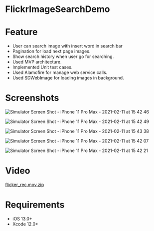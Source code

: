 # FlickrImageSearchDemo

# Feature
- User can search image with insert word in search bar
- Pagination for load next page images.
- Show search history when user go for searching.
- Used MVP architecture.
- Implemented Unit test cases.
- Used Alamofire for manage web service calls.
- Used SDWebImage for loading images in background.

# Screenshots

![Simulator Screen Shot - iPhone 11 Pro Max - 2021-02-11 at 15 42 46](https://user-images.githubusercontent.com/56722459/107623975-2e19f980-6c80-11eb-921c-c58263b1de55.png)

![Simulator Screen Shot - iPhone 11 Pro Max - 2021-02-11 at 15 42 49](https://user-images.githubusercontent.com/56722459/107623983-34a87100-6c80-11eb-89eb-b0ba62dabfb4.png)

![Simulator Screen Shot - iPhone 11 Pro Max - 2021-02-11 at 15 43 38](https://user-images.githubusercontent.com/56722459/107624007-3c681580-6c80-11eb-9d0d-e6344d5dfbbe.png)

![Simulator Screen Shot - iPhone 11 Pro Max - 2021-02-11 at 15 42 07](https://user-images.githubusercontent.com/56722459/107624023-41c56000-6c80-11eb-92da-bf42116ad41f.png)

![Simulator Screen Shot - iPhone 11 Pro Max - 2021-02-11 at 15 42 21](https://user-images.githubusercontent.com/56722459/107624041-4853d780-6c80-11eb-9b42-4eec6af2fe84.png)

# Video
 [flicker_rec.mov.zip](https://github.com/krishnmobilehub/FlickrImageSearchDemo/files/5964429/flicker_rec.mov.zip)


# Requirements
- iOS 13.0+
- Xcode 12.0+
